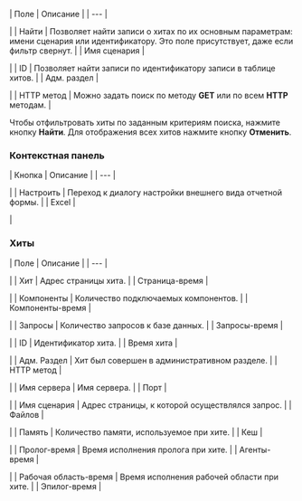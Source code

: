 | Поле | Описание |
| --- |

|
| Найти | Позволяет найти записи о хитах по их основным параметрам: имени сценария или идентификатору. Это поле присутствует, даже если фильтр свернут. |
| Имя сценария |

|
| ID | Позволяет найти записи по идентификатору записи в таблице хитов. |
| Адм. раздел |

|
| HTTP метод | Можно задать поиск по методу **GET** или по всем **HTTP** методам. |

Чтобы отфильтровать хиты по заданным критериям поиска, нажмите кнопку **Найти**. Для отображения всех хитов нажмите кнопку **Отменить**.

### Контекстная панель

| Кнопка | Описание |
| --- |

|
| Настроить | Переход к диалогу настройки внешнего вида отчетной формы. |
| Excel |

|

### Хиты

| Поле | Описание |
| --- |

|
| Хит | Адрес страницы хита. |
| Страница-время |

|
| Компоненты | Количество подключаемых компонентов. |
| Компоненты-время |

|
| Запросы | Количество запросов к базе данных. |
| Запросы-время |

|
| ID | Идентификатор хита. |
| Время хита |

|
| Адм. Раздел | Хит был совершен в административном разделе. |
| HTTP метод |

|
| Имя сервера | Имя сервера. |
| Порт |

|
| Имя сценария | Адрес страницы, к которой осуществлялся запрос. |
| Файлов |

|
| Память | Количество памяти, используемое при хите. |
| Кеш |

|
| Пролог-время | Время исполнения пролога при хите. |
| Агенты-время |

|
| Рабочая область-время | Время исполнения рабочей области при хите. |
| Эпилог-время |